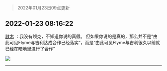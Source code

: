 > 2022年01月23日09点更新
<link rel="stylesheet" href="https://cdn.jsdelivr.net/gh/taotie6/sampleJSON@main/css/photo_show.css">
<meta name="referrer" content="no-referrer" />


 ## 2022-01-23 08:16:22 

 [㪚木](https://www.coolapk.com/feed/33025597?shareKey=NjhkNzVmYTdjZDljNjFlY2IyZDg~) ：我没有领克，不知道你说的真假。
但如果你说的是真的，那么并不是“由此可见Flyme与吉利达成合作已经落实”，而是“由此可见Flyme与吉利很久以前就已经在暗地里进行了合作” 

<div class="album">
<img class="img-item" src="http://image.coolapk.com/feed/2019/0426/07/1081091_1556235188_5617@322x233.gif" />
</div>

 ------- 

